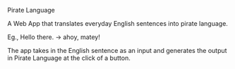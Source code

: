 Pirate Language

A Web App that translates everyday English sentences into pirate language.

Eg., Hello there. -> ahoy, matey!

The app takes in the English sentence as an input and generates the output in Pirate Language at the click of a button.